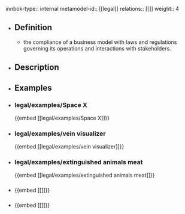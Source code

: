 innbok-type:: internal
metamodel-id:: [[legal]]
relations:: [[]]
weight:: 4

- ## Definition
  - the compliance of a business model with laws and regulations governing its operations and interactions with stakeholders.
- ## Description
- ## Examples
- ### legal/examples/Space X
  {{embed [[legal/examples/Space X]]}}
- ### legal/examples/vein visualizer
  {{embed [[legal/examples/vein visualizer]]}}
- ### legal/examples/extinguished animals meat
  {{embed [[legal/examples/extinguished animals meat]]}}
- ### 
  {{embed [[]]}}
- ### 
  {{embed [[]]}}


